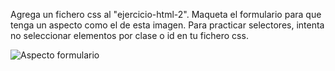 Agrega un fichero css al "ejercicio-html-2". Maqueta el formulario para que tenga un aspecto como el de esta imagen. Para practicar selectores, intenta no seleccionar elementos por clase o id en tu fichero css.

![Aspecto formulario](./formulario.png)
